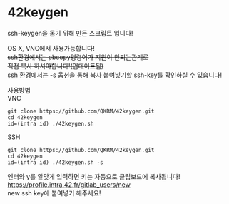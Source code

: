 # 42keygen

ssh-keygen을 돕기 위해 만든 스크립트 입니다!

OS X, VNC에서 사용가능합니다!  
~~ssh환경에서는 pbcopy명령어가 지원이 안되는관계로  
직접 복사 하셔야합니다!(업데이트됨)~~  
ssh 환경에서는 -s 옵션을 통해 복사 붙여넣기할 ssh-key를 확인하실 수 있습니다!

사용방법  
VNC
``` shell
git clone https://github.com/QKRM/42keygen.git
cd 42keygen
id=(intra id) ./42keygen.sh
```
SSH  
``` shell
git clone https://github.com/QKRM/42keygen.git
cd 42keygen
id=(intra id) ./42keygen.sh -s
```
엔터와 y를 알맞게 입력하면 키는 자동으로 클립보드에 복사됩니다!  
https://profile.intra.42.fr/gitlab_users/new  
new ssh key에 붙여넣기 해주세요!
